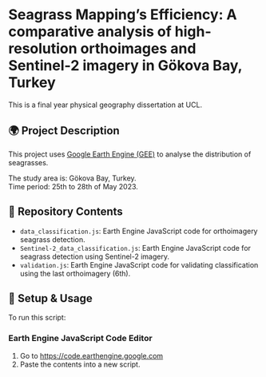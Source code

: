 # Seagrass Mapping’s Efficiency: A comparative analysis of high-resolution orthoimages and Sentinel-2 imagery in Gökova Bay, Turkey
This is a final year physical geography dissertation at UCL.

## 🌍 Project Description
This project uses [Google Earth Engine (GEE)](https://earthengine.google.com/) to analyse the distribution of seagrasses.

The study area is: Gökova Bay, Turkey.  
Time period: 25th to 28th of May 2023.

## 📂 Repository Contents
- `data_classification.js`: Earth Engine JavaScript code for orthoimagery seagrass detection.
- `Sentinel-2_data_classification.js`: Earth Engine JavaScript code for seagrass detection using Sentinel-2 imagery.
- `validation.js`: Earth Engine JavaScript code for validating classification using the last orthoimagery (6th).

## 🔧 Setup & Usage
To run this script:

### Earth Engine JavaScript Code Editor
1. Go to https://code.earthengine.google.com
2. Paste the contents into a new script.
